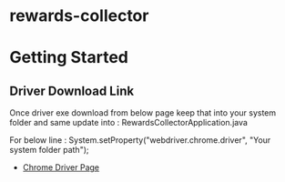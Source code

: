 # rewards-collector
# Getting Started

## Driver Download Link
Once driver exe download from below page keep that into your system folder
and same update into :  RewardsCollectorApplication.java

For below line : 
System.setProperty("webdriver.chrome.driver", "Your system folder path");

* [Chrome Driver Page](https://googlechromelabs.github.io/chrome-for-testing/)


